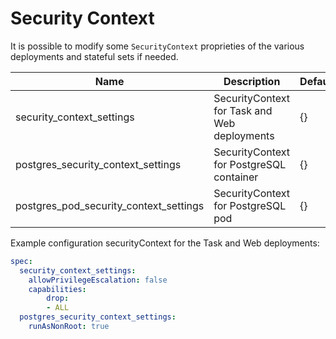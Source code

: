 # Security Context

It is possible to modify some `SecurityContext` proprieties of the various deployments and stateful sets if needed.

| Name                                   | Description                                  | Default |
| -------------------------------------- | -------------------------------------------- | ------- |
| security_context_settings              | SecurityContext for Task and Web deployments | {}      |
| postgres_security_context_settings     | SecurityContext for PostgreSQL container     | {}      |
| postgres_pod_security_context_settings | SecurityContext for PostgreSQL pod           | {}      |

Example configuration securityContext for the Task and Web deployments:

```yaml
spec:
  security_context_settings:
    allowPrivilegeEscalation: false
    capabilities:
        drop:
        - ALL
  postgres_security_context_settings:
    runAsNonRoot: true
```
